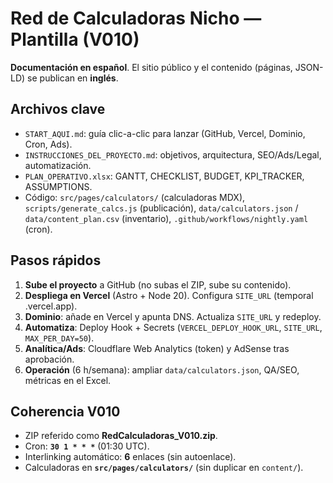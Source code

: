 # Red de Calculadoras Nicho — Plantilla (V010)

**Documentación en español**. El sitio público y el contenido (páginas, JSON-LD) se publican en **inglés**.

## Archivos clave
- `START_AQUI.md`: guía clic-a-clic para lanzar (GitHub, Vercel, Dominio, Cron, Ads).
- `INSTRUCCIONES_DEL_PROYECTO.md`: objetivos, arquitectura, SEO/Ads/Legal, automatización.
- `PLAN_OPERATIVO.xlsx`: GANTT, CHECKLIST, BUDGET, KPI_TRACKER, ASSUMPTIONS.
- Código: `src/pages/calculators/` (calculadoras MDX), `scripts/generate_calcs.js` (publicación),
  `data/calculators.json` / `data/content_plan.csv` (inventario), `.github/workflows/nightly.yaml` (cron).

## Pasos rápidos
1. **Sube el proyecto** a GitHub (no subas el ZIP, sube su contenido).
2. **Despliega en Vercel** (Astro + Node 20). Configura `SITE_URL` (temporal .vercel.app).
3. **Dominio**: añade en Vercel y apunta DNS. Actualiza `SITE_URL` y redeploy.
4. **Automatiza**: Deploy Hook + Secrets (`VERCEL_DEPLOY_HOOK_URL`, `SITE_URL`, `MAX_PER_DAY=50`).
5. **Analítica/Ads**: Cloudflare Web Analytics (token) y AdSense tras aprobación.
6. **Operación** (6 h/semana): ampliar `data/calculators.json`, QA/SEO, métricas en el Excel.

## Coherencia V010
- ZIP referido como **RedCalculadoras_V010.zip**.
- Cron: **`30 1 * * *`** (01:30 UTC).
- Interlinking automático: **6** enlaces (sin autoenlace).
- Calculadoras en **`src/pages/calculators/`** (sin duplicar en `content/`).
